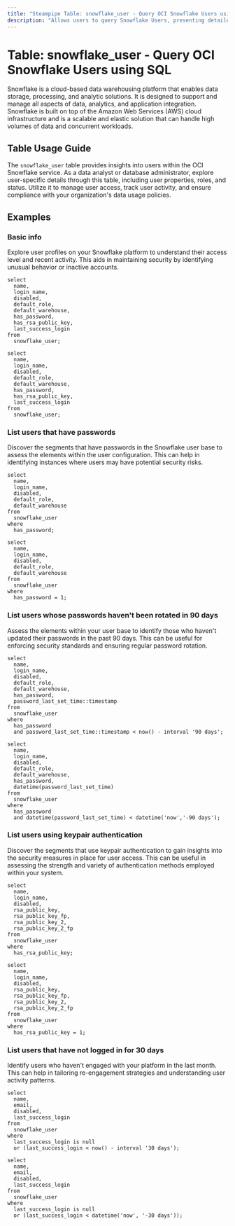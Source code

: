 ```yaml
---
title: "Steampipe Table: snowflake_user - Query OCI Snowflake Users using SQL"
description: "Allows users to query Snowflake Users, presenting detailed information about each user's properties, roles, and status."
---
```


# Table: snowflake_user - Query OCI Snowflake Users using SQL

Snowflake is a cloud-based data warehousing platform that enables data storage, processing, and analytic solutions. It is designed to support and manage all aspects of data, analytics, and application integration. Snowflake is built on top of the Amazon Web Services (AWS) cloud infrastructure and is a scalable and elastic solution that can handle high volumes of data and concurrent workloads.

## Table Usage Guide

The `snowflake_user` table provides insights into users within the OCI Snowflake service. As a data analyst or database administrator, explore user-specific details through this table, including user properties, roles, and status. Utilize it to manage user access, track user activity, and ensure compliance with your organization's data usage policies.

## Examples

### Basic info
Explore user profiles on your Snowflake platform to understand their access level and recent activity. This aids in maintaining security by identifying unusual behavior or inactive accounts.

```sql+postgres
select
  name,
  login_name,
  disabled,
  default_role,
  default_warehouse,
  has_password,
  has_rsa_public_key,
  last_success_login
from
  snowflake_user;
```

```sql+sqlite
select
  name,
  login_name,
  disabled,
  default_role,
  default_warehouse,
  has_password,
  has_rsa_public_key,
  last_success_login
from
  snowflake_user;
```

### List users that have passwords
Discover the segments that have passwords in the Snowflake user base to assess the elements within the user configuration. This can help in identifying instances where users may have potential security risks.

```sql+postgres
select
  name,
  login_name,
  disabled,
  default_role,
  default_warehouse
from
  snowflake_user
where
  has_password;
```

```sql+sqlite
select
  name,
  login_name,
  disabled,
  default_role,
  default_warehouse
from
  snowflake_user
where
  has_password = 1;
```

### List users whose passwords haven't been rotated in 90 days
Assess the elements within your user base to identify those who haven't updated their passwords in the past 90 days. This can be useful for enforcing security standards and ensuring regular password rotation.

```sql+postgres
select
  name,
  login_name,
  disabled,
  default_role,
  default_warehouse,
  has_password,
  password_last_set_time::timestamp
from
  snowflake_user
where
  has_password
  and password_last_set_time::timestamp < now() - interval '90 days';
```

```sql+sqlite
select
  name,
  login_name,
  disabled,
  default_role,
  default_warehouse,
  has_password,
  datetime(password_last_set_time)
from
  snowflake_user
where
  has_password
  and datetime(password_last_set_time) < datetime('now','-90 days');
```

### List users using keypair authentication
Discover the segments that use keypair authentication to gain insights into the security measures in place for user access. This can be useful in assessing the strength and variety of authentication methods employed within your system.

```sql+postgres
select
  name,
  login_name,
  disabled,
  rsa_public_key,
  rsa_public_key_fp,
  rsa_public_key_2,
  rsa_public_key_2_fp
from
  snowflake_user
where
  has_rsa_public_key;
```

```sql+sqlite
select
  name,
  login_name,
  disabled,
  rsa_public_key,
  rsa_public_key_fp,
  rsa_public_key_2,
  rsa_public_key_2_fp
from
  snowflake_user
where
  has_rsa_public_key = 1;
```

### List users that have not logged in for 30 days
Identify users who haven't engaged with your platform in the last month. This can help in tailoring re-engagement strategies and understanding user activity patterns.

```sql+postgres
select
  name,
  email,
  disabled,
  last_success_login
from
  snowflake_user
where
  last_success_login is null
  or (last_success_login < now() - interval '30 days');
```

```sql+sqlite
select
  name,
  email,
  disabled,
  last_success_login
from
  snowflake_user
where
  last_success_login is null
  or (last_success_login < datetime('now', '-30 days'));
```